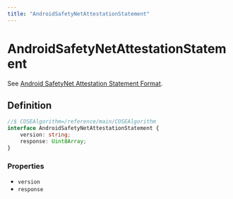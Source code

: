 ```yaml
---
title: "AndroidSafetyNetAttestationStatement"
---
```


# AndroidSafetyNetAttestationStatement

See [Android SafetyNet Attestation Statement Format](https://www.w3.org/TR/webauthn-2/#sctn-android-safetynet-attestation).

## Definition

```ts
//$ COSEAlgorithm=/reference/main/COSEAlgorithm
interface AndroidSafetyNetAttestationStatement {
	version: string;
	response: Uint8Array;
}
```

### Properties

- `version`
- `response`
